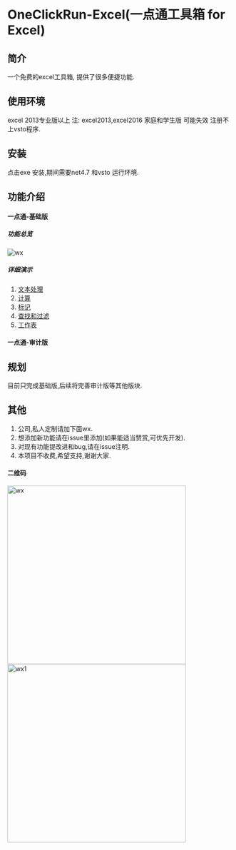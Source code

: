 # OneClickRun-Excel(一点通工具箱 for Excel)

## 简介
一个免费的excel工具箱, 提供了很多便捷功能.
## 使用环境
excel 2013专业版以上
注: excel2013,excel2016 家庭和学生版 可能失效 注册不上vsto程序.
## 安装
点击exe 安装,期间需要net4.7 和vsto 运行环境.
## 功能介绍
#### 一点通-基础版
##### 功能总览
<img src="https://raw.github.com/CodeLifeTech/OneClickRun-Excel/main/demo/base/total.png" alt="wx"/>

##### 详细演示
1. [文本处理](./demo/base/text/text.md)
2. [计算](./demo/base/calc/calc.md)
3. [标记](./demo/base/mark/mark.md)
4. [查找和过滤](./demo/base/find/find.md)
5. [工作表](./demo/base/worksheet/worksheet.md)
#### 一点通-审计版

## 规划

目前只完成基础版,后续将完善审计版等其他版块.

## 其他
1. 公司,私人定制请加下面wx.
2. 想添加新功能请在issue里添加(如果能适当赞赏,可优先开发).
4. 对现有功能提改进和bug,请在issue注明.
5. 本项目不收费,希望支持,谢谢大家.

#### 二维码
<img src="https://raw.github.com/CodeLifeTech/OneClickRun-Excel/main/wx/wx_2.jpg" alt="wx" width="400px"/> <img src="https://raw.github.com/CodeLifeTech/OneClickRun-Excel/main/wx/wx_1.jpg" alt="wx1" width="400px"/> 

